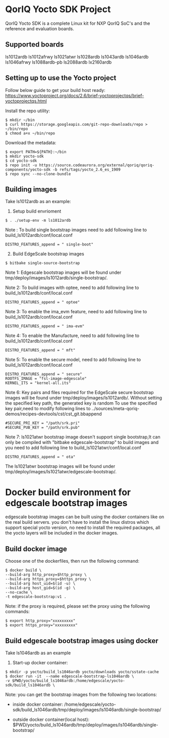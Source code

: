 # QorIQ Yocto SDK Project
QorIQ Yocto SDK is a complete Linux kit for NXP QorIQ SoC's and 
the reference and evaluation boards.

## Supported boards
ls1012ardb
ls1012afrwy
ls1021atwr
ls1028ardb
ls1043ardb
ls1046ardb
ls1046afrwy
ls1088ardb-pb
ls2088ardb
lx2160ardb
 

## Setting up to use the Yocto project
Follow below guide to get your build host ready:
https://www.yoctoproject.org/docs/2.6/brief-yoctoprojectqs/brief-yoctoprojectqs.html

Install the repo utility:
```
$ mkdir ~/bin
$ curl https://storage.googleapis.com/git-repo-downloads/repo > ~/bin/repo
$ chmod a+x ~/bin/repo
```

Download the metadata:
```
$ export PATH=${PATH}:~/bin
$ mkdir yocto-sdk
$ cd yocto-sdk
$ repo init -u https://source.codeaurora.org/external/qoriq/qoriq-components/yocto-sdk -b refs/tags/yocto_2.6_es_1909
$ repo sync --no-clone-bundle
```

## Building images
Take ls1012ardb as an example:

1. Setup build envrioment
```
$ . ./setup-env -m ls1012ardb
```

Note : To build single bootstrap images need to add following line to build_ls1012ardb/conf/local.conf
```
DISTRO_FEATURES_append = " single-boot"
```

2. Build EdgeScale bootstrap images
```
$ bitbake single-source-bootstrap
```

Note 1: Edgescale bootstrap images will be found under tmp/deploy/images/ls1012ardb/single-bootstrap/.

Note 2: To build images with optee, need to add following line to build_ls1012ardb/conf/local.conf
```
DISTRO_FEATURES_append = " optee"
```
Note 3: To enable the ima_evm feature, need to add following line to build_ls1012ardb/conf/local.conf
```
DISTRO_FEATURES_append = " ima-evm"
```
Note 4: To enable the Manufacture, need to add following line to build_ls1012ardb/conf/local.conf
```
DISTRO_FEATURES_append = " mft"
```
Note 5: To enable the secure model, need to add following line to build_ls1012ardb/conf/local.conf
```
DISTRO_FEATURES_append = " secure"
ROOTFS_IMAGE = "fsl-image-edgescale"
KERNEL_ITS = "kernel-all.its"
```
Note 6: Key pairs and files required for the EdgeScale secure bootstrap images will be found under tmp/deploy/images/ls1012ardb/.
        Without setting the specified key path, the generated key is random
        To use the specified key pair,need to modify following lines to ../sources/meta-qoriq-demos/recipes-devtools/cst/cst_git.bbappend
```
#SECURE_PRI_KEY = "/path/srk.pri"
#SECURE_PUB_KEY = "/path/srk.pub"
```
Note 7: ls1021atwr bootstrap image doesn't support single bootstrap,It can only be compiled with "bitbake edgescale-bootstrap" to build images
and you need to add following line to build_ls1021atwr/conf/local.conf
```
DISTRO_FEATURES_append = " ota"
```
The ls1021atwr bootstrap images will be found under tmp/deploy/images/ls1021atwr/edgescale-bootstrap/.

# Docker build environment for edgescale bootstrap images

edgescale bootstrap images can be built using the docker containers like on
the real build servers. you don't have to install the linux distros which
support special yocto version, no need to install the required packages,
all the yocto layers will be included in the docker images.

## Build docker image

Choose one of the dockerfiles, then run the following command:
```
$ docker build \
--build-arg http_proxy=$http_proxy \
--build-arg https_proxy=$https_proxy \
--build-arg host_uid=$(id -u) \
--build-arg host_gid=$(id -g) \
--no-cache \
-t edgescale-bootstrap:v1 .
```
Note:
if the proxy is required, please set the proxy using the following commands:
```
$ export http_proxy="xxxxxxxxx"
$ export https_proxy="xxxxxxxxx"
```

## Build edgescale bootstrap images using docker

Take ls1046ardb as an example
1. Start-up docker container:
```
$ mkdir -p yocto/build_ls1046ardb yocto/downloads yocto/sstate-cache
$ docker run -it  --name edgescale-bootstrap-ls1046ardb \
-v $PWD/yocto/build_ls1046ardb:/home/edgescale/yocto-sdk/build_ls1046ardb \
```

Note:
you can get the bootstrap images from the following two locations:
+ inside docker container:
/home/edgescale/yocto-sdk/build_ls1046ardb/tmp/deploy/images/ls1046ardb/single-bootstrap/

+ outside docker container(local host):
$PWD/yocto/build_ls1046ardb/tmp/deploy/images/ls1046ardb/single-bootstrap/


